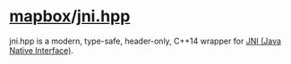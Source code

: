 # [mapbox](https://github.com/mapbox)/**[jni.hpp](https://github.com/mapbox/jni.hpp)**

jni.hpp is a modern, type-safe, header-only, C++14 wrapper for [JNI (Java Native Interface)](http://docs.oracle.com/javase/7/docs/technotes/guides/jni/). 